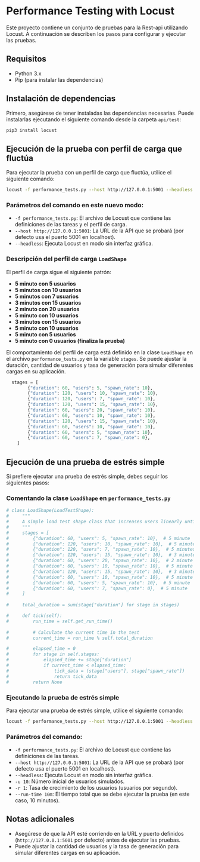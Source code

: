 # Performance Testing with Locust

Este proyecto contiene un conjunto de pruebas para la Rest-api utilizando Locust. A continuación se describen los pasos para configurar y ejecutar las pruebas.

## Requisitos

- Python 3.x
- Pip (para instalar las dependencias)

## Instalación de dependencias

Primero, asegúrese de tener instaladas las dependencias necesarias. Puede instalarlas ejecutando el siguiente comando desde la carpeta `api/test`:

```sh
pip3 install locust
```

## Ejecución de la prueba con perfil de carga que fluctúa

Para ejecutar la prueba con un perfil de carga que fluctúa, utilice el siguiente comando:

```sh
locust -f performance_tests.py --host http://127.0.0.1:5001 --headless
```
### Parámetros del comando en este nuevo modo:

- `-f performance_tests.py`: El archivo de Locust que contiene las definiciones de las tareas y el perfil de carga.
- `--host http://127.0.0.1:5001`: La URL de la API que se probará (por defecto usa el puerto 5001 en localhost).
- `--headless`: Ejecuta Locust en modo sin interfaz gráfica.


### Descripción del perfil de carga `LoadShape`

El perfil de carga sigue el siguiente patrón:

- **5 minuto con 5 usuarios**
- **5 minutos con 10 usuarios**
- **5 minutos con 7 usuarios**
- **3 minutos con 15 usuarios**
- **2 minuto con 20 usuarios**
- **5 minuto con 10 usuarios**
- **3 minutos con 15 usuarios**
- **5 minuto con 10 usuarios**
- **5 minuto con 5 usuarios**
- **5 minuto con 0 usuarios (finaliza la prueba)**

El comportamiento del perfil de carga está definido en la clase `LoadShape` en el archivo `performance_tests.py` en la variable `stages`. Se puede ajustar la duración, cantidad de usuarios y tasa de generación para simular diferentes cargas en su aplicación.

```python
  stages = [
        {"duration": 60, "users": 5, "spawn_rate": 10},  
        {"duration": 120, "users": 10, "spawn_rate": 10},  
        {"duration": 120, "users": 7, "spawn_rate": 10},  
        {"duration": 120, "users": 15, "spawn_rate": 10},  
        {"duration": 60, "users": 20, "spawn_rate": 10}, 
        {"duration": 60, "users": 10, "spawn_rate": 10},  
        {"duration": 120, "users": 15, "spawn_rate": 10}, 
        {"duration": 60, "users": 10, "spawn_rate": 10},  
        {"duration": 60, "users": 5, "spawn_rate": 10},  
        {"duration": 60, "users": 7, "spawn_rate": 0},  
    ]
```

## Ejecución de una prueba de estrés simple

Si prefiere ejecutar una prueba de estrés simple, debes seguir los siguientes pasos:

### Comentando la clase `LoadShape` en `performance_tests.py`

```python
# class LoadShape(LoadTestShape):
#     """
#     A simple load test shape class that increases users linearly until a certain point, then stays constant, and finally
#     """
#     stages = [
#         {"duration": 60, "users": 5, "spawn_rate": 10},  # 5 minute
#         {"duration": 120, "users": 10, "spawn_rate": 10},  # 5 minutes
#         {"duration": 120, "users": 7, "spawn_rate": 10},  # 5 minutes
#         {"duration": 120, "users": 15, "spawn_rate": 10},  # 3 minutes
#         {"duration": 60, "users": 20, "spawn_rate": 10},  # 2 minute
#         {"duration": 60, "users": 10, "spawn_rate": 10},  # 5 minute
#         {"duration": 120, "users": 15, "spawn_rate": 10},  # 3 minutes
#         {"duration": 60, "users": 10, "spawn_rate": 10},  # 5 minute
#         {"duration": 60, "users": 5, "spawn_rate": 10},  # 5 minute
#         {"duration": 60, "users": 7, "spawn_rate": 0},  # 5 minute
#     ]
    
#     total_duration = sum(stage["duration"] for stage in stages)

#     def tick(self):
#         run_time = self.get_run_time()
        
#         # Calculate the current time in the test
#         current_time = run_time % self.total_duration 

#         elapsed_time = 0
#         for stage in self.stages:
#             elapsed_time += stage["duration"]
#             if current_time < elapsed_time:
#                 tick_data = (stage["users"], stage["spawn_rate"])
#                 return tick_data
#         return None
```

### Ejecutando la prueba de estrés simple
Para ejecutar una prueba de estrés simple, utilice el siguiente comando:

```sh
locust -f performance_tests.py --host http://127.0.0.1:5001 --headless -u 10 -r 1 --run-time 10m
```

### Parámetros del comando:

- `-f performance_tests.py`: El archivo de Locust que contiene las definiciones de las tareas.
- `--host http://127.0.0.1:5001`: La URL de la API que se probará (por defecto usa el puerto 5001 en localhost).
- `--headless`: Ejecuta Locust en modo sin interfaz gráfica.
- `-u 10`: Número inicial de usuarios simulados.
- `-r 1`: Tasa de crecimiento de los usuarios (usuarios por segundo).
- `--run-time 10m`: El tiempo total que se debe ejecutar la prueba (en este caso, 10 minutos).

## Notas adicionales

- Asegúrese de que la API esté corriendo en la URL y puerto definidos (`http://127.0.0.1:5001` por defecto) antes de ejecutar las pruebas.
- Puede ajustar la cantidad de usuarios y la tasa de generación para simular diferentes cargas en su aplicación.




